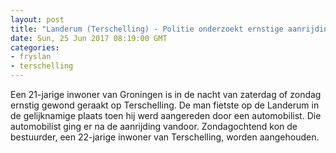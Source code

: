 ```yaml
---
layout: post
title: "Landerum (Terschelling) - Politie onderzoekt ernstige aanrijding"
date: Sun, 25 Jun 2017 08:19:00 GMT
categories: 
- fryslan 
- terschelling 
---
```


Een 21-jarige inwoner van Groningen is in de nacht van zaterdag of zondag ernstig gewond geraakt op Terschelling. De man fietste op de Landerum in de gelijknamige plaats toen hij werd aangereden door een automobilist. Die automobilist ging er na de aanrijding vandoor. Zondagochtend kon de bestuurder, een 22-jarige inwoner van Terschelling, worden aangehouden.
